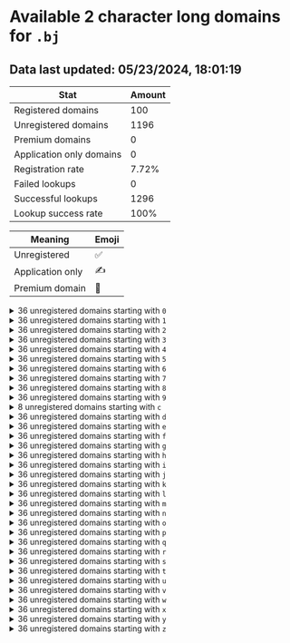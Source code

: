 # Available 2 character long domains for `.bj`

## Data last updated: 05/23/2024, 18:01:19

|Stat|Amount|
|--|--|
|Registered domains|100|
|Unregistered domains|1196|
|Premium domains|0|
|Application only domains|0|
|Registration rate|7.72%|
|Failed lookups|0|
|Successful lookups|1296|
|Lookup success rate|100%|


|Meaning|Emoji|
|--|--|
|Unregistered|:white_check_mark:|
|Application only|:writing_hand:|
|Premium domain|:gem:|

<details>
<summary>36 unregistered domains starting with <bold><code>0</code></bold></summary>

|Type|Domain|
|--|--|
|:white_check_mark:|`00.bj`|
|:white_check_mark:|`01.bj`|
|:white_check_mark:|`02.bj`|
|:white_check_mark:|`03.bj`|
|:white_check_mark:|`04.bj`|
|:white_check_mark:|`05.bj`|
|:white_check_mark:|`06.bj`|
|:white_check_mark:|`07.bj`|
|:white_check_mark:|`08.bj`|
|:white_check_mark:|`09.bj`|
|:white_check_mark:|`0a.bj`|
|:white_check_mark:|`0b.bj`|
|:white_check_mark:|`0c.bj`|
|:white_check_mark:|`0d.bj`|
|:white_check_mark:|`0e.bj`|
|:white_check_mark:|`0f.bj`|
|:white_check_mark:|`0g.bj`|
|:white_check_mark:|`0h.bj`|
|:white_check_mark:|`0i.bj`|
|:white_check_mark:|`0j.bj`|
|:white_check_mark:|`0k.bj`|
|:white_check_mark:|`0l.bj`|
|:white_check_mark:|`0m.bj`|
|:white_check_mark:|`0n.bj`|
|:white_check_mark:|`0o.bj`|
|:white_check_mark:|`0p.bj`|
|:white_check_mark:|`0q.bj`|
|:white_check_mark:|`0r.bj`|
|:white_check_mark:|`0s.bj`|
|:white_check_mark:|`0t.bj`|
|:white_check_mark:|`0u.bj`|
|:white_check_mark:|`0v.bj`|
|:white_check_mark:|`0w.bj`|
|:white_check_mark:|`0x.bj`|
|:white_check_mark:|`0y.bj`|
|:white_check_mark:|`0z.bj`|
</details>
<details>
<summary>36 unregistered domains starting with <bold><code>1</code></bold></summary>

|Type|Domain|
|--|--|
|:white_check_mark:|`10.bj`|
|:white_check_mark:|`11.bj`|
|:white_check_mark:|`12.bj`|
|:white_check_mark:|`13.bj`|
|:white_check_mark:|`14.bj`|
|:white_check_mark:|`15.bj`|
|:white_check_mark:|`16.bj`|
|:white_check_mark:|`17.bj`|
|:white_check_mark:|`18.bj`|
|:white_check_mark:|`19.bj`|
|:white_check_mark:|`1a.bj`|
|:white_check_mark:|`1b.bj`|
|:white_check_mark:|`1c.bj`|
|:white_check_mark:|`1d.bj`|
|:white_check_mark:|`1e.bj`|
|:white_check_mark:|`1f.bj`|
|:white_check_mark:|`1g.bj`|
|:white_check_mark:|`1h.bj`|
|:white_check_mark:|`1i.bj`|
|:white_check_mark:|`1j.bj`|
|:white_check_mark:|`1k.bj`|
|:white_check_mark:|`1l.bj`|
|:white_check_mark:|`1m.bj`|
|:white_check_mark:|`1n.bj`|
|:white_check_mark:|`1o.bj`|
|:white_check_mark:|`1p.bj`|
|:white_check_mark:|`1q.bj`|
|:white_check_mark:|`1r.bj`|
|:white_check_mark:|`1s.bj`|
|:white_check_mark:|`1t.bj`|
|:white_check_mark:|`1u.bj`|
|:white_check_mark:|`1v.bj`|
|:white_check_mark:|`1w.bj`|
|:white_check_mark:|`1x.bj`|
|:white_check_mark:|`1y.bj`|
|:white_check_mark:|`1z.bj`|
</details>
<details>
<summary>36 unregistered domains starting with <bold><code>2</code></bold></summary>

|Type|Domain|
|--|--|
|:white_check_mark:|`20.bj`|
|:white_check_mark:|`21.bj`|
|:white_check_mark:|`22.bj`|
|:white_check_mark:|`23.bj`|
|:white_check_mark:|`24.bj`|
|:white_check_mark:|`25.bj`|
|:white_check_mark:|`26.bj`|
|:white_check_mark:|`27.bj`|
|:white_check_mark:|`28.bj`|
|:white_check_mark:|`29.bj`|
|:white_check_mark:|`2a.bj`|
|:white_check_mark:|`2b.bj`|
|:white_check_mark:|`2c.bj`|
|:white_check_mark:|`2d.bj`|
|:white_check_mark:|`2e.bj`|
|:white_check_mark:|`2f.bj`|
|:white_check_mark:|`2g.bj`|
|:white_check_mark:|`2h.bj`|
|:white_check_mark:|`2i.bj`|
|:white_check_mark:|`2j.bj`|
|:white_check_mark:|`2k.bj`|
|:white_check_mark:|`2l.bj`|
|:white_check_mark:|`2m.bj`|
|:white_check_mark:|`2n.bj`|
|:white_check_mark:|`2o.bj`|
|:white_check_mark:|`2p.bj`|
|:white_check_mark:|`2q.bj`|
|:white_check_mark:|`2r.bj`|
|:white_check_mark:|`2s.bj`|
|:white_check_mark:|`2t.bj`|
|:white_check_mark:|`2u.bj`|
|:white_check_mark:|`2v.bj`|
|:white_check_mark:|`2w.bj`|
|:white_check_mark:|`2x.bj`|
|:white_check_mark:|`2y.bj`|
|:white_check_mark:|`2z.bj`|
</details>
<details>
<summary>36 unregistered domains starting with <bold><code>3</code></bold></summary>

|Type|Domain|
|--|--|
|:white_check_mark:|`30.bj`|
|:white_check_mark:|`31.bj`|
|:white_check_mark:|`32.bj`|
|:white_check_mark:|`33.bj`|
|:white_check_mark:|`34.bj`|
|:white_check_mark:|`35.bj`|
|:white_check_mark:|`36.bj`|
|:white_check_mark:|`37.bj`|
|:white_check_mark:|`38.bj`|
|:white_check_mark:|`39.bj`|
|:white_check_mark:|`3a.bj`|
|:white_check_mark:|`3b.bj`|
|:white_check_mark:|`3c.bj`|
|:white_check_mark:|`3d.bj`|
|:white_check_mark:|`3e.bj`|
|:white_check_mark:|`3f.bj`|
|:white_check_mark:|`3g.bj`|
|:white_check_mark:|`3h.bj`|
|:white_check_mark:|`3i.bj`|
|:white_check_mark:|`3j.bj`|
|:white_check_mark:|`3k.bj`|
|:white_check_mark:|`3l.bj`|
|:white_check_mark:|`3m.bj`|
|:white_check_mark:|`3n.bj`|
|:white_check_mark:|`3o.bj`|
|:white_check_mark:|`3p.bj`|
|:white_check_mark:|`3q.bj`|
|:white_check_mark:|`3r.bj`|
|:white_check_mark:|`3s.bj`|
|:white_check_mark:|`3t.bj`|
|:white_check_mark:|`3u.bj`|
|:white_check_mark:|`3v.bj`|
|:white_check_mark:|`3w.bj`|
|:white_check_mark:|`3x.bj`|
|:white_check_mark:|`3y.bj`|
|:white_check_mark:|`3z.bj`|
</details>
<details>
<summary>36 unregistered domains starting with <bold><code>4</code></bold></summary>

|Type|Domain|
|--|--|
|:white_check_mark:|`40.bj`|
|:white_check_mark:|`41.bj`|
|:white_check_mark:|`42.bj`|
|:white_check_mark:|`43.bj`|
|:white_check_mark:|`44.bj`|
|:white_check_mark:|`45.bj`|
|:white_check_mark:|`46.bj`|
|:white_check_mark:|`47.bj`|
|:white_check_mark:|`48.bj`|
|:white_check_mark:|`49.bj`|
|:white_check_mark:|`4a.bj`|
|:white_check_mark:|`4b.bj`|
|:white_check_mark:|`4c.bj`|
|:white_check_mark:|`4d.bj`|
|:white_check_mark:|`4e.bj`|
|:white_check_mark:|`4f.bj`|
|:white_check_mark:|`4g.bj`|
|:white_check_mark:|`4h.bj`|
|:white_check_mark:|`4i.bj`|
|:white_check_mark:|`4j.bj`|
|:white_check_mark:|`4k.bj`|
|:white_check_mark:|`4l.bj`|
|:white_check_mark:|`4m.bj`|
|:white_check_mark:|`4n.bj`|
|:white_check_mark:|`4o.bj`|
|:white_check_mark:|`4p.bj`|
|:white_check_mark:|`4q.bj`|
|:white_check_mark:|`4r.bj`|
|:white_check_mark:|`4s.bj`|
|:white_check_mark:|`4t.bj`|
|:white_check_mark:|`4u.bj`|
|:white_check_mark:|`4v.bj`|
|:white_check_mark:|`4w.bj`|
|:white_check_mark:|`4x.bj`|
|:white_check_mark:|`4y.bj`|
|:white_check_mark:|`4z.bj`|
</details>
<details>
<summary>36 unregistered domains starting with <bold><code>5</code></bold></summary>

|Type|Domain|
|--|--|
|:white_check_mark:|`50.bj`|
|:white_check_mark:|`51.bj`|
|:white_check_mark:|`52.bj`|
|:white_check_mark:|`53.bj`|
|:white_check_mark:|`54.bj`|
|:white_check_mark:|`55.bj`|
|:white_check_mark:|`56.bj`|
|:white_check_mark:|`57.bj`|
|:white_check_mark:|`58.bj`|
|:white_check_mark:|`59.bj`|
|:white_check_mark:|`5a.bj`|
|:white_check_mark:|`5b.bj`|
|:white_check_mark:|`5c.bj`|
|:white_check_mark:|`5d.bj`|
|:white_check_mark:|`5e.bj`|
|:white_check_mark:|`5f.bj`|
|:white_check_mark:|`5g.bj`|
|:white_check_mark:|`5h.bj`|
|:white_check_mark:|`5i.bj`|
|:white_check_mark:|`5j.bj`|
|:white_check_mark:|`5k.bj`|
|:white_check_mark:|`5l.bj`|
|:white_check_mark:|`5m.bj`|
|:white_check_mark:|`5n.bj`|
|:white_check_mark:|`5o.bj`|
|:white_check_mark:|`5p.bj`|
|:white_check_mark:|`5q.bj`|
|:white_check_mark:|`5r.bj`|
|:white_check_mark:|`5s.bj`|
|:white_check_mark:|`5t.bj`|
|:white_check_mark:|`5u.bj`|
|:white_check_mark:|`5v.bj`|
|:white_check_mark:|`5w.bj`|
|:white_check_mark:|`5x.bj`|
|:white_check_mark:|`5y.bj`|
|:white_check_mark:|`5z.bj`|
</details>
<details>
<summary>36 unregistered domains starting with <bold><code>6</code></bold></summary>

|Type|Domain|
|--|--|
|:white_check_mark:|`60.bj`|
|:white_check_mark:|`61.bj`|
|:white_check_mark:|`62.bj`|
|:white_check_mark:|`63.bj`|
|:white_check_mark:|`64.bj`|
|:white_check_mark:|`65.bj`|
|:white_check_mark:|`66.bj`|
|:white_check_mark:|`67.bj`|
|:white_check_mark:|`68.bj`|
|:white_check_mark:|`69.bj`|
|:white_check_mark:|`6a.bj`|
|:white_check_mark:|`6b.bj`|
|:white_check_mark:|`6c.bj`|
|:white_check_mark:|`6d.bj`|
|:white_check_mark:|`6e.bj`|
|:white_check_mark:|`6f.bj`|
|:white_check_mark:|`6g.bj`|
|:white_check_mark:|`6h.bj`|
|:white_check_mark:|`6i.bj`|
|:white_check_mark:|`6j.bj`|
|:white_check_mark:|`6k.bj`|
|:white_check_mark:|`6l.bj`|
|:white_check_mark:|`6m.bj`|
|:white_check_mark:|`6n.bj`|
|:white_check_mark:|`6o.bj`|
|:white_check_mark:|`6p.bj`|
|:white_check_mark:|`6q.bj`|
|:white_check_mark:|`6r.bj`|
|:white_check_mark:|`6s.bj`|
|:white_check_mark:|`6t.bj`|
|:white_check_mark:|`6u.bj`|
|:white_check_mark:|`6v.bj`|
|:white_check_mark:|`6w.bj`|
|:white_check_mark:|`6x.bj`|
|:white_check_mark:|`6y.bj`|
|:white_check_mark:|`6z.bj`|
</details>
<details>
<summary>36 unregistered domains starting with <bold><code>7</code></bold></summary>

|Type|Domain|
|--|--|
|:white_check_mark:|`70.bj`|
|:white_check_mark:|`71.bj`|
|:white_check_mark:|`72.bj`|
|:white_check_mark:|`73.bj`|
|:white_check_mark:|`74.bj`|
|:white_check_mark:|`75.bj`|
|:white_check_mark:|`76.bj`|
|:white_check_mark:|`77.bj`|
|:white_check_mark:|`78.bj`|
|:white_check_mark:|`79.bj`|
|:white_check_mark:|`7a.bj`|
|:white_check_mark:|`7b.bj`|
|:white_check_mark:|`7c.bj`|
|:white_check_mark:|`7d.bj`|
|:white_check_mark:|`7e.bj`|
|:white_check_mark:|`7f.bj`|
|:white_check_mark:|`7g.bj`|
|:white_check_mark:|`7h.bj`|
|:white_check_mark:|`7i.bj`|
|:white_check_mark:|`7j.bj`|
|:white_check_mark:|`7k.bj`|
|:white_check_mark:|`7l.bj`|
|:white_check_mark:|`7m.bj`|
|:white_check_mark:|`7n.bj`|
|:white_check_mark:|`7o.bj`|
|:white_check_mark:|`7p.bj`|
|:white_check_mark:|`7q.bj`|
|:white_check_mark:|`7r.bj`|
|:white_check_mark:|`7s.bj`|
|:white_check_mark:|`7t.bj`|
|:white_check_mark:|`7u.bj`|
|:white_check_mark:|`7v.bj`|
|:white_check_mark:|`7w.bj`|
|:white_check_mark:|`7x.bj`|
|:white_check_mark:|`7y.bj`|
|:white_check_mark:|`7z.bj`|
</details>
<details>
<summary>36 unregistered domains starting with <bold><code>8</code></bold></summary>

|Type|Domain|
|--|--|
|:white_check_mark:|`80.bj`|
|:white_check_mark:|`81.bj`|
|:white_check_mark:|`82.bj`|
|:white_check_mark:|`83.bj`|
|:white_check_mark:|`84.bj`|
|:white_check_mark:|`85.bj`|
|:white_check_mark:|`86.bj`|
|:white_check_mark:|`87.bj`|
|:white_check_mark:|`88.bj`|
|:white_check_mark:|`89.bj`|
|:white_check_mark:|`8a.bj`|
|:white_check_mark:|`8b.bj`|
|:white_check_mark:|`8c.bj`|
|:white_check_mark:|`8d.bj`|
|:white_check_mark:|`8e.bj`|
|:white_check_mark:|`8f.bj`|
|:white_check_mark:|`8g.bj`|
|:white_check_mark:|`8h.bj`|
|:white_check_mark:|`8i.bj`|
|:white_check_mark:|`8j.bj`|
|:white_check_mark:|`8k.bj`|
|:white_check_mark:|`8l.bj`|
|:white_check_mark:|`8m.bj`|
|:white_check_mark:|`8n.bj`|
|:white_check_mark:|`8o.bj`|
|:white_check_mark:|`8p.bj`|
|:white_check_mark:|`8q.bj`|
|:white_check_mark:|`8r.bj`|
|:white_check_mark:|`8s.bj`|
|:white_check_mark:|`8t.bj`|
|:white_check_mark:|`8u.bj`|
|:white_check_mark:|`8v.bj`|
|:white_check_mark:|`8w.bj`|
|:white_check_mark:|`8x.bj`|
|:white_check_mark:|`8y.bj`|
|:white_check_mark:|`8z.bj`|
</details>
<details>
<summary>36 unregistered domains starting with <bold><code>9</code></bold></summary>

|Type|Domain|
|--|--|
|:white_check_mark:|`90.bj`|
|:white_check_mark:|`91.bj`|
|:white_check_mark:|`92.bj`|
|:white_check_mark:|`93.bj`|
|:white_check_mark:|`94.bj`|
|:white_check_mark:|`95.bj`|
|:white_check_mark:|`96.bj`|
|:white_check_mark:|`97.bj`|
|:white_check_mark:|`98.bj`|
|:white_check_mark:|`99.bj`|
|:white_check_mark:|`9a.bj`|
|:white_check_mark:|`9b.bj`|
|:white_check_mark:|`9c.bj`|
|:white_check_mark:|`9d.bj`|
|:white_check_mark:|`9e.bj`|
|:white_check_mark:|`9f.bj`|
|:white_check_mark:|`9g.bj`|
|:white_check_mark:|`9h.bj`|
|:white_check_mark:|`9i.bj`|
|:white_check_mark:|`9j.bj`|
|:white_check_mark:|`9k.bj`|
|:white_check_mark:|`9l.bj`|
|:white_check_mark:|`9m.bj`|
|:white_check_mark:|`9n.bj`|
|:white_check_mark:|`9o.bj`|
|:white_check_mark:|`9p.bj`|
|:white_check_mark:|`9q.bj`|
|:white_check_mark:|`9r.bj`|
|:white_check_mark:|`9s.bj`|
|:white_check_mark:|`9t.bj`|
|:white_check_mark:|`9u.bj`|
|:white_check_mark:|`9v.bj`|
|:white_check_mark:|`9w.bj`|
|:white_check_mark:|`9x.bj`|
|:white_check_mark:|`9y.bj`|
|:white_check_mark:|`9z.bj`|
</details>
<details>
<summary>8 unregistered domains starting with <bold><code>c</code></bold></summary>

|Type|Domain|
|--|--|
|:white_check_mark:|`c2.bj`|
|:white_check_mark:|`c3.bj`|
|:white_check_mark:|`c4.bj`|
|:white_check_mark:|`c5.bj`|
|:white_check_mark:|`c6.bj`|
|:white_check_mark:|`c7.bj`|
|:white_check_mark:|`c8.bj`|
|:white_check_mark:|`c9.bj`|
</details>
<details>
<summary>36 unregistered domains starting with <bold><code>d</code></bold></summary>

|Type|Domain|
|--|--|
|:white_check_mark:|`d0.bj`|
|:white_check_mark:|`d1.bj`|
|:white_check_mark:|`d2.bj`|
|:white_check_mark:|`d3.bj`|
|:white_check_mark:|`d4.bj`|
|:white_check_mark:|`d5.bj`|
|:white_check_mark:|`d6.bj`|
|:white_check_mark:|`d7.bj`|
|:white_check_mark:|`d8.bj`|
|:white_check_mark:|`d9.bj`|
|:white_check_mark:|`da.bj`|
|:white_check_mark:|`db.bj`|
|:white_check_mark:|`dc.bj`|
|:white_check_mark:|`dd.bj`|
|:white_check_mark:|`de.bj`|
|:white_check_mark:|`df.bj`|
|:white_check_mark:|`dg.bj`|
|:white_check_mark:|`dh.bj`|
|:white_check_mark:|`di.bj`|
|:white_check_mark:|`dj.bj`|
|:white_check_mark:|`dk.bj`|
|:white_check_mark:|`dl.bj`|
|:white_check_mark:|`dm.bj`|
|:white_check_mark:|`dn.bj`|
|:white_check_mark:|`do.bj`|
|:white_check_mark:|`dp.bj`|
|:white_check_mark:|`dq.bj`|
|:white_check_mark:|`dr.bj`|
|:white_check_mark:|`ds.bj`|
|:white_check_mark:|`dt.bj`|
|:white_check_mark:|`du.bj`|
|:white_check_mark:|`dv.bj`|
|:white_check_mark:|`dw.bj`|
|:white_check_mark:|`dx.bj`|
|:white_check_mark:|`dy.bj`|
|:white_check_mark:|`dz.bj`|
</details>
<details>
<summary>36 unregistered domains starting with <bold><code>e</code></bold></summary>

|Type|Domain|
|--|--|
|:white_check_mark:|`e0.bj`|
|:white_check_mark:|`e1.bj`|
|:white_check_mark:|`e2.bj`|
|:white_check_mark:|`e3.bj`|
|:white_check_mark:|`e4.bj`|
|:white_check_mark:|`e5.bj`|
|:white_check_mark:|`e6.bj`|
|:white_check_mark:|`e7.bj`|
|:white_check_mark:|`e8.bj`|
|:white_check_mark:|`e9.bj`|
|:white_check_mark:|`ea.bj`|
|:white_check_mark:|`eb.bj`|
|:white_check_mark:|`ec.bj`|
|:white_check_mark:|`ed.bj`|
|:white_check_mark:|`ee.bj`|
|:white_check_mark:|`ef.bj`|
|:white_check_mark:|`eg.bj`|
|:white_check_mark:|`eh.bj`|
|:white_check_mark:|`ei.bj`|
|:white_check_mark:|`ej.bj`|
|:white_check_mark:|`ek.bj`|
|:white_check_mark:|`el.bj`|
|:white_check_mark:|`em.bj`|
|:white_check_mark:|`en.bj`|
|:white_check_mark:|`eo.bj`|
|:white_check_mark:|`ep.bj`|
|:white_check_mark:|`eq.bj`|
|:white_check_mark:|`er.bj`|
|:white_check_mark:|`es.bj`|
|:white_check_mark:|`et.bj`|
|:white_check_mark:|`eu.bj`|
|:white_check_mark:|`ev.bj`|
|:white_check_mark:|`ew.bj`|
|:white_check_mark:|`ex.bj`|
|:white_check_mark:|`ey.bj`|
|:white_check_mark:|`ez.bj`|
</details>
<details>
<summary>36 unregistered domains starting with <bold><code>f</code></bold></summary>

|Type|Domain|
|--|--|
|:white_check_mark:|`f0.bj`|
|:white_check_mark:|`f1.bj`|
|:white_check_mark:|`f2.bj`|
|:white_check_mark:|`f3.bj`|
|:white_check_mark:|`f4.bj`|
|:white_check_mark:|`f5.bj`|
|:white_check_mark:|`f6.bj`|
|:white_check_mark:|`f7.bj`|
|:white_check_mark:|`f8.bj`|
|:white_check_mark:|`f9.bj`|
|:white_check_mark:|`fa.bj`|
|:white_check_mark:|`fb.bj`|
|:white_check_mark:|`fc.bj`|
|:white_check_mark:|`fd.bj`|
|:white_check_mark:|`fe.bj`|
|:white_check_mark:|`ff.bj`|
|:white_check_mark:|`fg.bj`|
|:white_check_mark:|`fh.bj`|
|:white_check_mark:|`fi.bj`|
|:white_check_mark:|`fj.bj`|
|:white_check_mark:|`fk.bj`|
|:white_check_mark:|`fl.bj`|
|:white_check_mark:|`fm.bj`|
|:white_check_mark:|`fn.bj`|
|:white_check_mark:|`fo.bj`|
|:white_check_mark:|`fp.bj`|
|:white_check_mark:|`fq.bj`|
|:white_check_mark:|`fr.bj`|
|:white_check_mark:|`fs.bj`|
|:white_check_mark:|`ft.bj`|
|:white_check_mark:|`fu.bj`|
|:white_check_mark:|`fv.bj`|
|:white_check_mark:|`fw.bj`|
|:white_check_mark:|`fx.bj`|
|:white_check_mark:|`fy.bj`|
|:white_check_mark:|`fz.bj`|
</details>
<details>
<summary>36 unregistered domains starting with <bold><code>g</code></bold></summary>

|Type|Domain|
|--|--|
|:white_check_mark:|`g0.bj`|
|:white_check_mark:|`g1.bj`|
|:white_check_mark:|`g2.bj`|
|:white_check_mark:|`g3.bj`|
|:white_check_mark:|`g4.bj`|
|:white_check_mark:|`g5.bj`|
|:white_check_mark:|`g6.bj`|
|:white_check_mark:|`g7.bj`|
|:white_check_mark:|`g8.bj`|
|:white_check_mark:|`g9.bj`|
|:white_check_mark:|`ga.bj`|
|:white_check_mark:|`gb.bj`|
|:white_check_mark:|`gc.bj`|
|:white_check_mark:|`gd.bj`|
|:white_check_mark:|`ge.bj`|
|:white_check_mark:|`gf.bj`|
|:white_check_mark:|`gg.bj`|
|:white_check_mark:|`gh.bj`|
|:white_check_mark:|`gi.bj`|
|:white_check_mark:|`gj.bj`|
|:white_check_mark:|`gk.bj`|
|:white_check_mark:|`gl.bj`|
|:white_check_mark:|`gm.bj`|
|:white_check_mark:|`gn.bj`|
|:white_check_mark:|`go.bj`|
|:white_check_mark:|`gp.bj`|
|:white_check_mark:|`gq.bj`|
|:white_check_mark:|`gr.bj`|
|:white_check_mark:|`gs.bj`|
|:white_check_mark:|`gt.bj`|
|:white_check_mark:|`gu.bj`|
|:white_check_mark:|`gv.bj`|
|:white_check_mark:|`gw.bj`|
|:white_check_mark:|`gx.bj`|
|:white_check_mark:|`gy.bj`|
|:white_check_mark:|`gz.bj`|
</details>
<details>
<summary>36 unregistered domains starting with <bold><code>h</code></bold></summary>

|Type|Domain|
|--|--|
|:white_check_mark:|`h0.bj`|
|:white_check_mark:|`h1.bj`|
|:white_check_mark:|`h2.bj`|
|:white_check_mark:|`h3.bj`|
|:white_check_mark:|`h4.bj`|
|:white_check_mark:|`h5.bj`|
|:white_check_mark:|`h6.bj`|
|:white_check_mark:|`h7.bj`|
|:white_check_mark:|`h8.bj`|
|:white_check_mark:|`h9.bj`|
|:white_check_mark:|`ha.bj`|
|:white_check_mark:|`hb.bj`|
|:white_check_mark:|`hc.bj`|
|:white_check_mark:|`hd.bj`|
|:white_check_mark:|`he.bj`|
|:white_check_mark:|`hf.bj`|
|:white_check_mark:|`hg.bj`|
|:white_check_mark:|`hh.bj`|
|:white_check_mark:|`hi.bj`|
|:white_check_mark:|`hj.bj`|
|:white_check_mark:|`hk.bj`|
|:white_check_mark:|`hl.bj`|
|:white_check_mark:|`hm.bj`|
|:white_check_mark:|`hn.bj`|
|:white_check_mark:|`ho.bj`|
|:white_check_mark:|`hp.bj`|
|:white_check_mark:|`hq.bj`|
|:white_check_mark:|`hr.bj`|
|:white_check_mark:|`hs.bj`|
|:white_check_mark:|`ht.bj`|
|:white_check_mark:|`hu.bj`|
|:white_check_mark:|`hv.bj`|
|:white_check_mark:|`hw.bj`|
|:white_check_mark:|`hx.bj`|
|:white_check_mark:|`hy.bj`|
|:white_check_mark:|`hz.bj`|
</details>
<details>
<summary>36 unregistered domains starting with <bold><code>i</code></bold></summary>

|Type|Domain|
|--|--|
|:white_check_mark:|`i0.bj`|
|:white_check_mark:|`i1.bj`|
|:white_check_mark:|`i2.bj`|
|:white_check_mark:|`i3.bj`|
|:white_check_mark:|`i4.bj`|
|:white_check_mark:|`i5.bj`|
|:white_check_mark:|`i6.bj`|
|:white_check_mark:|`i7.bj`|
|:white_check_mark:|`i8.bj`|
|:white_check_mark:|`i9.bj`|
|:white_check_mark:|`ia.bj`|
|:white_check_mark:|`ib.bj`|
|:white_check_mark:|`ic.bj`|
|:white_check_mark:|`id.bj`|
|:white_check_mark:|`ie.bj`|
|:white_check_mark:|`if.bj`|
|:white_check_mark:|`ig.bj`|
|:white_check_mark:|`ih.bj`|
|:white_check_mark:|`ii.bj`|
|:white_check_mark:|`ij.bj`|
|:white_check_mark:|`ik.bj`|
|:white_check_mark:|`il.bj`|
|:white_check_mark:|`im.bj`|
|:white_check_mark:|`in.bj`|
|:white_check_mark:|`io.bj`|
|:white_check_mark:|`ip.bj`|
|:white_check_mark:|`iq.bj`|
|:white_check_mark:|`ir.bj`|
|:white_check_mark:|`is.bj`|
|:white_check_mark:|`it.bj`|
|:white_check_mark:|`iu.bj`|
|:white_check_mark:|`iv.bj`|
|:white_check_mark:|`iw.bj`|
|:white_check_mark:|`ix.bj`|
|:white_check_mark:|`iy.bj`|
|:white_check_mark:|`iz.bj`|
</details>
<details>
<summary>36 unregistered domains starting with <bold><code>j</code></bold></summary>

|Type|Domain|
|--|--|
|:white_check_mark:|`j0.bj`|
|:white_check_mark:|`j1.bj`|
|:white_check_mark:|`j2.bj`|
|:white_check_mark:|`j3.bj`|
|:white_check_mark:|`j4.bj`|
|:white_check_mark:|`j5.bj`|
|:white_check_mark:|`j6.bj`|
|:white_check_mark:|`j7.bj`|
|:white_check_mark:|`j8.bj`|
|:white_check_mark:|`j9.bj`|
|:white_check_mark:|`ja.bj`|
|:white_check_mark:|`jb.bj`|
|:white_check_mark:|`jc.bj`|
|:white_check_mark:|`jd.bj`|
|:white_check_mark:|`je.bj`|
|:white_check_mark:|`jf.bj`|
|:white_check_mark:|`jg.bj`|
|:white_check_mark:|`jh.bj`|
|:white_check_mark:|`ji.bj`|
|:white_check_mark:|`jj.bj`|
|:white_check_mark:|`jk.bj`|
|:white_check_mark:|`jl.bj`|
|:white_check_mark:|`jm.bj`|
|:white_check_mark:|`jn.bj`|
|:white_check_mark:|`jo.bj`|
|:white_check_mark:|`jp.bj`|
|:white_check_mark:|`jq.bj`|
|:white_check_mark:|`jr.bj`|
|:white_check_mark:|`js.bj`|
|:white_check_mark:|`jt.bj`|
|:white_check_mark:|`ju.bj`|
|:white_check_mark:|`jv.bj`|
|:white_check_mark:|`jw.bj`|
|:white_check_mark:|`jx.bj`|
|:white_check_mark:|`jy.bj`|
|:white_check_mark:|`jz.bj`|
</details>
<details>
<summary>36 unregistered domains starting with <bold><code>k</code></bold></summary>

|Type|Domain|
|--|--|
|:white_check_mark:|`k0.bj`|
|:white_check_mark:|`k1.bj`|
|:white_check_mark:|`k2.bj`|
|:white_check_mark:|`k3.bj`|
|:white_check_mark:|`k4.bj`|
|:white_check_mark:|`k5.bj`|
|:white_check_mark:|`k6.bj`|
|:white_check_mark:|`k7.bj`|
|:white_check_mark:|`k8.bj`|
|:white_check_mark:|`k9.bj`|
|:white_check_mark:|`ka.bj`|
|:white_check_mark:|`kb.bj`|
|:white_check_mark:|`kc.bj`|
|:white_check_mark:|`kd.bj`|
|:white_check_mark:|`ke.bj`|
|:white_check_mark:|`kf.bj`|
|:white_check_mark:|`kg.bj`|
|:white_check_mark:|`kh.bj`|
|:white_check_mark:|`ki.bj`|
|:white_check_mark:|`kj.bj`|
|:white_check_mark:|`kk.bj`|
|:white_check_mark:|`kl.bj`|
|:white_check_mark:|`km.bj`|
|:white_check_mark:|`kn.bj`|
|:white_check_mark:|`ko.bj`|
|:white_check_mark:|`kp.bj`|
|:white_check_mark:|`kq.bj`|
|:white_check_mark:|`kr.bj`|
|:white_check_mark:|`ks.bj`|
|:white_check_mark:|`kt.bj`|
|:white_check_mark:|`ku.bj`|
|:white_check_mark:|`kv.bj`|
|:white_check_mark:|`kw.bj`|
|:white_check_mark:|`kx.bj`|
|:white_check_mark:|`ky.bj`|
|:white_check_mark:|`kz.bj`|
</details>
<details>
<summary>36 unregistered domains starting with <bold><code>l</code></bold></summary>

|Type|Domain|
|--|--|
|:white_check_mark:|`l0.bj`|
|:white_check_mark:|`l1.bj`|
|:white_check_mark:|`l2.bj`|
|:white_check_mark:|`l3.bj`|
|:white_check_mark:|`l4.bj`|
|:white_check_mark:|`l5.bj`|
|:white_check_mark:|`l6.bj`|
|:white_check_mark:|`l7.bj`|
|:white_check_mark:|`l8.bj`|
|:white_check_mark:|`l9.bj`|
|:white_check_mark:|`la.bj`|
|:white_check_mark:|`lb.bj`|
|:white_check_mark:|`lc.bj`|
|:white_check_mark:|`ld.bj`|
|:white_check_mark:|`le.bj`|
|:white_check_mark:|`lf.bj`|
|:white_check_mark:|`lg.bj`|
|:white_check_mark:|`lh.bj`|
|:white_check_mark:|`li.bj`|
|:white_check_mark:|`lj.bj`|
|:white_check_mark:|`lk.bj`|
|:white_check_mark:|`ll.bj`|
|:white_check_mark:|`lm.bj`|
|:white_check_mark:|`ln.bj`|
|:white_check_mark:|`lo.bj`|
|:white_check_mark:|`lp.bj`|
|:white_check_mark:|`lq.bj`|
|:white_check_mark:|`lr.bj`|
|:white_check_mark:|`ls.bj`|
|:white_check_mark:|`lt.bj`|
|:white_check_mark:|`lu.bj`|
|:white_check_mark:|`lv.bj`|
|:white_check_mark:|`lw.bj`|
|:white_check_mark:|`lx.bj`|
|:white_check_mark:|`ly.bj`|
|:white_check_mark:|`lz.bj`|
</details>
<details>
<summary>36 unregistered domains starting with <bold><code>m</code></bold></summary>

|Type|Domain|
|--|--|
|:white_check_mark:|`m0.bj`|
|:white_check_mark:|`m1.bj`|
|:white_check_mark:|`m2.bj`|
|:white_check_mark:|`m3.bj`|
|:white_check_mark:|`m4.bj`|
|:white_check_mark:|`m5.bj`|
|:white_check_mark:|`m6.bj`|
|:white_check_mark:|`m7.bj`|
|:white_check_mark:|`m8.bj`|
|:white_check_mark:|`m9.bj`|
|:white_check_mark:|`ma.bj`|
|:white_check_mark:|`mb.bj`|
|:white_check_mark:|`mc.bj`|
|:white_check_mark:|`md.bj`|
|:white_check_mark:|`me.bj`|
|:white_check_mark:|`mf.bj`|
|:white_check_mark:|`mg.bj`|
|:white_check_mark:|`mh.bj`|
|:white_check_mark:|`mi.bj`|
|:white_check_mark:|`mj.bj`|
|:white_check_mark:|`mk.bj`|
|:white_check_mark:|`ml.bj`|
|:white_check_mark:|`mm.bj`|
|:white_check_mark:|`mn.bj`|
|:white_check_mark:|`mo.bj`|
|:white_check_mark:|`mp.bj`|
|:white_check_mark:|`mq.bj`|
|:white_check_mark:|`mr.bj`|
|:white_check_mark:|`ms.bj`|
|:white_check_mark:|`mt.bj`|
|:white_check_mark:|`mu.bj`|
|:white_check_mark:|`mv.bj`|
|:white_check_mark:|`mw.bj`|
|:white_check_mark:|`mx.bj`|
|:white_check_mark:|`my.bj`|
|:white_check_mark:|`mz.bj`|
</details>
<details>
<summary>36 unregistered domains starting with <bold><code>n</code></bold></summary>

|Type|Domain|
|--|--|
|:white_check_mark:|`n0.bj`|
|:white_check_mark:|`n1.bj`|
|:white_check_mark:|`n2.bj`|
|:white_check_mark:|`n3.bj`|
|:white_check_mark:|`n4.bj`|
|:white_check_mark:|`n5.bj`|
|:white_check_mark:|`n6.bj`|
|:white_check_mark:|`n7.bj`|
|:white_check_mark:|`n8.bj`|
|:white_check_mark:|`n9.bj`|
|:white_check_mark:|`na.bj`|
|:white_check_mark:|`nb.bj`|
|:white_check_mark:|`nc.bj`|
|:white_check_mark:|`nd.bj`|
|:white_check_mark:|`ne.bj`|
|:white_check_mark:|`nf.bj`|
|:white_check_mark:|`ng.bj`|
|:white_check_mark:|`nh.bj`|
|:white_check_mark:|`ni.bj`|
|:white_check_mark:|`nj.bj`|
|:white_check_mark:|`nk.bj`|
|:white_check_mark:|`nl.bj`|
|:white_check_mark:|`nm.bj`|
|:white_check_mark:|`nn.bj`|
|:white_check_mark:|`no.bj`|
|:white_check_mark:|`np.bj`|
|:white_check_mark:|`nq.bj`|
|:white_check_mark:|`nr.bj`|
|:white_check_mark:|`ns.bj`|
|:white_check_mark:|`nt.bj`|
|:white_check_mark:|`nu.bj`|
|:white_check_mark:|`nv.bj`|
|:white_check_mark:|`nw.bj`|
|:white_check_mark:|`nx.bj`|
|:white_check_mark:|`ny.bj`|
|:white_check_mark:|`nz.bj`|
</details>
<details>
<summary>36 unregistered domains starting with <bold><code>o</code></bold></summary>

|Type|Domain|
|--|--|
|:white_check_mark:|`o0.bj`|
|:white_check_mark:|`o1.bj`|
|:white_check_mark:|`o2.bj`|
|:white_check_mark:|`o3.bj`|
|:white_check_mark:|`o4.bj`|
|:white_check_mark:|`o5.bj`|
|:white_check_mark:|`o6.bj`|
|:white_check_mark:|`o7.bj`|
|:white_check_mark:|`o8.bj`|
|:white_check_mark:|`o9.bj`|
|:white_check_mark:|`oa.bj`|
|:white_check_mark:|`ob.bj`|
|:white_check_mark:|`oc.bj`|
|:white_check_mark:|`od.bj`|
|:white_check_mark:|`oe.bj`|
|:white_check_mark:|`of.bj`|
|:white_check_mark:|`og.bj`|
|:white_check_mark:|`oh.bj`|
|:white_check_mark:|`oi.bj`|
|:white_check_mark:|`oj.bj`|
|:white_check_mark:|`ok.bj`|
|:white_check_mark:|`ol.bj`|
|:white_check_mark:|`om.bj`|
|:white_check_mark:|`on.bj`|
|:white_check_mark:|`oo.bj`|
|:white_check_mark:|`op.bj`|
|:white_check_mark:|`oq.bj`|
|:white_check_mark:|`or.bj`|
|:white_check_mark:|`os.bj`|
|:white_check_mark:|`ot.bj`|
|:white_check_mark:|`ou.bj`|
|:white_check_mark:|`ov.bj`|
|:white_check_mark:|`ow.bj`|
|:white_check_mark:|`ox.bj`|
|:white_check_mark:|`oy.bj`|
|:white_check_mark:|`oz.bj`|
</details>
<details>
<summary>36 unregistered domains starting with <bold><code>p</code></bold></summary>

|Type|Domain|
|--|--|
|:white_check_mark:|`p0.bj`|
|:white_check_mark:|`p1.bj`|
|:white_check_mark:|`p2.bj`|
|:white_check_mark:|`p3.bj`|
|:white_check_mark:|`p4.bj`|
|:white_check_mark:|`p5.bj`|
|:white_check_mark:|`p6.bj`|
|:white_check_mark:|`p7.bj`|
|:white_check_mark:|`p8.bj`|
|:white_check_mark:|`p9.bj`|
|:white_check_mark:|`pa.bj`|
|:white_check_mark:|`pb.bj`|
|:white_check_mark:|`pc.bj`|
|:white_check_mark:|`pd.bj`|
|:white_check_mark:|`pe.bj`|
|:white_check_mark:|`pf.bj`|
|:white_check_mark:|`pg.bj`|
|:white_check_mark:|`ph.bj`|
|:white_check_mark:|`pi.bj`|
|:white_check_mark:|`pj.bj`|
|:white_check_mark:|`pk.bj`|
|:white_check_mark:|`pl.bj`|
|:white_check_mark:|`pm.bj`|
|:white_check_mark:|`pn.bj`|
|:white_check_mark:|`po.bj`|
|:white_check_mark:|`pp.bj`|
|:white_check_mark:|`pq.bj`|
|:white_check_mark:|`pr.bj`|
|:white_check_mark:|`ps.bj`|
|:white_check_mark:|`pt.bj`|
|:white_check_mark:|`pu.bj`|
|:white_check_mark:|`pv.bj`|
|:white_check_mark:|`pw.bj`|
|:white_check_mark:|`px.bj`|
|:white_check_mark:|`py.bj`|
|:white_check_mark:|`pz.bj`|
</details>
<details>
<summary>36 unregistered domains starting with <bold><code>q</code></bold></summary>

|Type|Domain|
|--|--|
|:white_check_mark:|`q0.bj`|
|:white_check_mark:|`q1.bj`|
|:white_check_mark:|`q2.bj`|
|:white_check_mark:|`q3.bj`|
|:white_check_mark:|`q4.bj`|
|:white_check_mark:|`q5.bj`|
|:white_check_mark:|`q6.bj`|
|:white_check_mark:|`q7.bj`|
|:white_check_mark:|`q8.bj`|
|:white_check_mark:|`q9.bj`|
|:white_check_mark:|`qa.bj`|
|:white_check_mark:|`qb.bj`|
|:white_check_mark:|`qc.bj`|
|:white_check_mark:|`qd.bj`|
|:white_check_mark:|`qe.bj`|
|:white_check_mark:|`qf.bj`|
|:white_check_mark:|`qg.bj`|
|:white_check_mark:|`qh.bj`|
|:white_check_mark:|`qi.bj`|
|:white_check_mark:|`qj.bj`|
|:white_check_mark:|`qk.bj`|
|:white_check_mark:|`ql.bj`|
|:white_check_mark:|`qm.bj`|
|:white_check_mark:|`qn.bj`|
|:white_check_mark:|`qo.bj`|
|:white_check_mark:|`qp.bj`|
|:white_check_mark:|`qq.bj`|
|:white_check_mark:|`qr.bj`|
|:white_check_mark:|`qs.bj`|
|:white_check_mark:|`qt.bj`|
|:white_check_mark:|`qu.bj`|
|:white_check_mark:|`qv.bj`|
|:white_check_mark:|`qw.bj`|
|:white_check_mark:|`qx.bj`|
|:white_check_mark:|`qy.bj`|
|:white_check_mark:|`qz.bj`|
</details>
<details>
<summary>36 unregistered domains starting with <bold><code>r</code></bold></summary>

|Type|Domain|
|--|--|
|:white_check_mark:|`r0.bj`|
|:white_check_mark:|`r1.bj`|
|:white_check_mark:|`r2.bj`|
|:white_check_mark:|`r3.bj`|
|:white_check_mark:|`r4.bj`|
|:white_check_mark:|`r5.bj`|
|:white_check_mark:|`r6.bj`|
|:white_check_mark:|`r7.bj`|
|:white_check_mark:|`r8.bj`|
|:white_check_mark:|`r9.bj`|
|:white_check_mark:|`ra.bj`|
|:white_check_mark:|`rb.bj`|
|:white_check_mark:|`rc.bj`|
|:white_check_mark:|`rd.bj`|
|:white_check_mark:|`re.bj`|
|:white_check_mark:|`rf.bj`|
|:white_check_mark:|`rg.bj`|
|:white_check_mark:|`rh.bj`|
|:white_check_mark:|`ri.bj`|
|:white_check_mark:|`rj.bj`|
|:white_check_mark:|`rk.bj`|
|:white_check_mark:|`rl.bj`|
|:white_check_mark:|`rm.bj`|
|:white_check_mark:|`rn.bj`|
|:white_check_mark:|`ro.bj`|
|:white_check_mark:|`rp.bj`|
|:white_check_mark:|`rq.bj`|
|:white_check_mark:|`rr.bj`|
|:white_check_mark:|`rs.bj`|
|:white_check_mark:|`rt.bj`|
|:white_check_mark:|`ru.bj`|
|:white_check_mark:|`rv.bj`|
|:white_check_mark:|`rw.bj`|
|:white_check_mark:|`rx.bj`|
|:white_check_mark:|`ry.bj`|
|:white_check_mark:|`rz.bj`|
</details>
<details>
<summary>36 unregistered domains starting with <bold><code>s</code></bold></summary>

|Type|Domain|
|--|--|
|:white_check_mark:|`s0.bj`|
|:white_check_mark:|`s1.bj`|
|:white_check_mark:|`s2.bj`|
|:white_check_mark:|`s3.bj`|
|:white_check_mark:|`s4.bj`|
|:white_check_mark:|`s5.bj`|
|:white_check_mark:|`s6.bj`|
|:white_check_mark:|`s7.bj`|
|:white_check_mark:|`s8.bj`|
|:white_check_mark:|`s9.bj`|
|:white_check_mark:|`sa.bj`|
|:white_check_mark:|`sb.bj`|
|:white_check_mark:|`sc.bj`|
|:white_check_mark:|`sd.bj`|
|:white_check_mark:|`se.bj`|
|:white_check_mark:|`sf.bj`|
|:white_check_mark:|`sg.bj`|
|:white_check_mark:|`sh.bj`|
|:white_check_mark:|`si.bj`|
|:white_check_mark:|`sj.bj`|
|:white_check_mark:|`sk.bj`|
|:white_check_mark:|`sl.bj`|
|:white_check_mark:|`sm.bj`|
|:white_check_mark:|`sn.bj`|
|:white_check_mark:|`so.bj`|
|:white_check_mark:|`sp.bj`|
|:white_check_mark:|`sq.bj`|
|:white_check_mark:|`sr.bj`|
|:white_check_mark:|`ss.bj`|
|:white_check_mark:|`st.bj`|
|:white_check_mark:|`su.bj`|
|:white_check_mark:|`sv.bj`|
|:white_check_mark:|`sw.bj`|
|:white_check_mark:|`sx.bj`|
|:white_check_mark:|`sy.bj`|
|:white_check_mark:|`sz.bj`|
</details>
<details>
<summary>36 unregistered domains starting with <bold><code>t</code></bold></summary>

|Type|Domain|
|--|--|
|:white_check_mark:|`t0.bj`|
|:white_check_mark:|`t1.bj`|
|:white_check_mark:|`t2.bj`|
|:white_check_mark:|`t3.bj`|
|:white_check_mark:|`t4.bj`|
|:white_check_mark:|`t5.bj`|
|:white_check_mark:|`t6.bj`|
|:white_check_mark:|`t7.bj`|
|:white_check_mark:|`t8.bj`|
|:white_check_mark:|`t9.bj`|
|:white_check_mark:|`ta.bj`|
|:white_check_mark:|`tb.bj`|
|:white_check_mark:|`tc.bj`|
|:white_check_mark:|`td.bj`|
|:white_check_mark:|`te.bj`|
|:white_check_mark:|`tf.bj`|
|:white_check_mark:|`tg.bj`|
|:white_check_mark:|`th.bj`|
|:white_check_mark:|`ti.bj`|
|:white_check_mark:|`tj.bj`|
|:white_check_mark:|`tk.bj`|
|:white_check_mark:|`tl.bj`|
|:white_check_mark:|`tm.bj`|
|:white_check_mark:|`tn.bj`|
|:white_check_mark:|`to.bj`|
|:white_check_mark:|`tp.bj`|
|:white_check_mark:|`tq.bj`|
|:white_check_mark:|`tr.bj`|
|:white_check_mark:|`ts.bj`|
|:white_check_mark:|`tt.bj`|
|:white_check_mark:|`tu.bj`|
|:white_check_mark:|`tv.bj`|
|:white_check_mark:|`tw.bj`|
|:white_check_mark:|`tx.bj`|
|:white_check_mark:|`ty.bj`|
|:white_check_mark:|`tz.bj`|
</details>
<details>
<summary>36 unregistered domains starting with <bold><code>u</code></bold></summary>

|Type|Domain|
|--|--|
|:white_check_mark:|`u0.bj`|
|:white_check_mark:|`u1.bj`|
|:white_check_mark:|`u2.bj`|
|:white_check_mark:|`u3.bj`|
|:white_check_mark:|`u4.bj`|
|:white_check_mark:|`u5.bj`|
|:white_check_mark:|`u6.bj`|
|:white_check_mark:|`u7.bj`|
|:white_check_mark:|`u8.bj`|
|:white_check_mark:|`u9.bj`|
|:white_check_mark:|`ua.bj`|
|:white_check_mark:|`ub.bj`|
|:white_check_mark:|`uc.bj`|
|:white_check_mark:|`ud.bj`|
|:white_check_mark:|`ue.bj`|
|:white_check_mark:|`uf.bj`|
|:white_check_mark:|`ug.bj`|
|:white_check_mark:|`uh.bj`|
|:white_check_mark:|`ui.bj`|
|:white_check_mark:|`uj.bj`|
|:white_check_mark:|`uk.bj`|
|:white_check_mark:|`ul.bj`|
|:white_check_mark:|`um.bj`|
|:white_check_mark:|`un.bj`|
|:white_check_mark:|`uo.bj`|
|:white_check_mark:|`up.bj`|
|:white_check_mark:|`uq.bj`|
|:white_check_mark:|`ur.bj`|
|:white_check_mark:|`us.bj`|
|:white_check_mark:|`ut.bj`|
|:white_check_mark:|`uu.bj`|
|:white_check_mark:|`uv.bj`|
|:white_check_mark:|`uw.bj`|
|:white_check_mark:|`ux.bj`|
|:white_check_mark:|`uy.bj`|
|:white_check_mark:|`uz.bj`|
</details>
<details>
<summary>36 unregistered domains starting with <bold><code>v</code></bold></summary>

|Type|Domain|
|--|--|
|:white_check_mark:|`v0.bj`|
|:white_check_mark:|`v1.bj`|
|:white_check_mark:|`v2.bj`|
|:white_check_mark:|`v3.bj`|
|:white_check_mark:|`v4.bj`|
|:white_check_mark:|`v5.bj`|
|:white_check_mark:|`v6.bj`|
|:white_check_mark:|`v7.bj`|
|:white_check_mark:|`v8.bj`|
|:white_check_mark:|`v9.bj`|
|:white_check_mark:|`va.bj`|
|:white_check_mark:|`vb.bj`|
|:white_check_mark:|`vc.bj`|
|:white_check_mark:|`vd.bj`|
|:white_check_mark:|`ve.bj`|
|:white_check_mark:|`vf.bj`|
|:white_check_mark:|`vg.bj`|
|:white_check_mark:|`vh.bj`|
|:white_check_mark:|`vi.bj`|
|:white_check_mark:|`vj.bj`|
|:white_check_mark:|`vk.bj`|
|:white_check_mark:|`vl.bj`|
|:white_check_mark:|`vm.bj`|
|:white_check_mark:|`vn.bj`|
|:white_check_mark:|`vo.bj`|
|:white_check_mark:|`vp.bj`|
|:white_check_mark:|`vq.bj`|
|:white_check_mark:|`vr.bj`|
|:white_check_mark:|`vs.bj`|
|:white_check_mark:|`vt.bj`|
|:white_check_mark:|`vu.bj`|
|:white_check_mark:|`vv.bj`|
|:white_check_mark:|`vw.bj`|
|:white_check_mark:|`vx.bj`|
|:white_check_mark:|`vy.bj`|
|:white_check_mark:|`vz.bj`|
</details>
<details>
<summary>36 unregistered domains starting with <bold><code>w</code></bold></summary>

|Type|Domain|
|--|--|
|:white_check_mark:|`w0.bj`|
|:white_check_mark:|`w1.bj`|
|:white_check_mark:|`w2.bj`|
|:white_check_mark:|`w3.bj`|
|:white_check_mark:|`w4.bj`|
|:white_check_mark:|`w5.bj`|
|:white_check_mark:|`w6.bj`|
|:white_check_mark:|`w7.bj`|
|:white_check_mark:|`w8.bj`|
|:white_check_mark:|`w9.bj`|
|:white_check_mark:|`wa.bj`|
|:white_check_mark:|`wb.bj`|
|:white_check_mark:|`wc.bj`|
|:white_check_mark:|`wd.bj`|
|:white_check_mark:|`we.bj`|
|:white_check_mark:|`wf.bj`|
|:white_check_mark:|`wg.bj`|
|:white_check_mark:|`wh.bj`|
|:white_check_mark:|`wi.bj`|
|:white_check_mark:|`wj.bj`|
|:white_check_mark:|`wk.bj`|
|:white_check_mark:|`wl.bj`|
|:white_check_mark:|`wm.bj`|
|:white_check_mark:|`wn.bj`|
|:white_check_mark:|`wo.bj`|
|:white_check_mark:|`wp.bj`|
|:white_check_mark:|`wq.bj`|
|:white_check_mark:|`wr.bj`|
|:white_check_mark:|`ws.bj`|
|:white_check_mark:|`wt.bj`|
|:white_check_mark:|`wu.bj`|
|:white_check_mark:|`wv.bj`|
|:white_check_mark:|`ww.bj`|
|:white_check_mark:|`wx.bj`|
|:white_check_mark:|`wy.bj`|
|:white_check_mark:|`wz.bj`|
</details>
<details>
<summary>36 unregistered domains starting with <bold><code>x</code></bold></summary>

|Type|Domain|
|--|--|
|:white_check_mark:|`x0.bj`|
|:white_check_mark:|`x1.bj`|
|:white_check_mark:|`x2.bj`|
|:white_check_mark:|`x3.bj`|
|:white_check_mark:|`x4.bj`|
|:white_check_mark:|`x5.bj`|
|:white_check_mark:|`x6.bj`|
|:white_check_mark:|`x7.bj`|
|:white_check_mark:|`x8.bj`|
|:white_check_mark:|`x9.bj`|
|:white_check_mark:|`xa.bj`|
|:white_check_mark:|`xb.bj`|
|:white_check_mark:|`xc.bj`|
|:white_check_mark:|`xd.bj`|
|:white_check_mark:|`xe.bj`|
|:white_check_mark:|`xf.bj`|
|:white_check_mark:|`xg.bj`|
|:white_check_mark:|`xh.bj`|
|:white_check_mark:|`xi.bj`|
|:white_check_mark:|`xj.bj`|
|:white_check_mark:|`xk.bj`|
|:white_check_mark:|`xl.bj`|
|:white_check_mark:|`xm.bj`|
|:white_check_mark:|`xn.bj`|
|:white_check_mark:|`xo.bj`|
|:white_check_mark:|`xp.bj`|
|:white_check_mark:|`xq.bj`|
|:white_check_mark:|`xr.bj`|
|:white_check_mark:|`xs.bj`|
|:white_check_mark:|`xt.bj`|
|:white_check_mark:|`xu.bj`|
|:white_check_mark:|`xv.bj`|
|:white_check_mark:|`xw.bj`|
|:white_check_mark:|`xx.bj`|
|:white_check_mark:|`xy.bj`|
|:white_check_mark:|`xz.bj`|
</details>
<details>
<summary>36 unregistered domains starting with <bold><code>y</code></bold></summary>

|Type|Domain|
|--|--|
|:white_check_mark:|`y0.bj`|
|:white_check_mark:|`y1.bj`|
|:white_check_mark:|`y2.bj`|
|:white_check_mark:|`y3.bj`|
|:white_check_mark:|`y4.bj`|
|:white_check_mark:|`y5.bj`|
|:white_check_mark:|`y6.bj`|
|:white_check_mark:|`y7.bj`|
|:white_check_mark:|`y8.bj`|
|:white_check_mark:|`y9.bj`|
|:white_check_mark:|`ya.bj`|
|:white_check_mark:|`yb.bj`|
|:white_check_mark:|`yc.bj`|
|:white_check_mark:|`yd.bj`|
|:white_check_mark:|`ye.bj`|
|:white_check_mark:|`yf.bj`|
|:white_check_mark:|`yg.bj`|
|:white_check_mark:|`yh.bj`|
|:white_check_mark:|`yi.bj`|
|:white_check_mark:|`yj.bj`|
|:white_check_mark:|`yk.bj`|
|:white_check_mark:|`yl.bj`|
|:white_check_mark:|`ym.bj`|
|:white_check_mark:|`yn.bj`|
|:white_check_mark:|`yo.bj`|
|:white_check_mark:|`yp.bj`|
|:white_check_mark:|`yq.bj`|
|:white_check_mark:|`yr.bj`|
|:white_check_mark:|`ys.bj`|
|:white_check_mark:|`yt.bj`|
|:white_check_mark:|`yu.bj`|
|:white_check_mark:|`yv.bj`|
|:white_check_mark:|`yw.bj`|
|:white_check_mark:|`yx.bj`|
|:white_check_mark:|`yy.bj`|
|:white_check_mark:|`yz.bj`|
</details>
<details>
<summary>36 unregistered domains starting with <bold><code>z</code></bold></summary>

|Type|Domain|
|--|--|
|:white_check_mark:|`z0.bj`|
|:white_check_mark:|`z1.bj`|
|:white_check_mark:|`z2.bj`|
|:white_check_mark:|`z3.bj`|
|:white_check_mark:|`z4.bj`|
|:white_check_mark:|`z5.bj`|
|:white_check_mark:|`z6.bj`|
|:white_check_mark:|`z7.bj`|
|:white_check_mark:|`z8.bj`|
|:white_check_mark:|`z9.bj`|
|:white_check_mark:|`za.bj`|
|:white_check_mark:|`zb.bj`|
|:white_check_mark:|`zc.bj`|
|:white_check_mark:|`zd.bj`|
|:white_check_mark:|`ze.bj`|
|:white_check_mark:|`zf.bj`|
|:white_check_mark:|`zg.bj`|
|:white_check_mark:|`zh.bj`|
|:white_check_mark:|`zi.bj`|
|:white_check_mark:|`zj.bj`|
|:white_check_mark:|`zk.bj`|
|:white_check_mark:|`zl.bj`|
|:white_check_mark:|`zm.bj`|
|:white_check_mark:|`zn.bj`|
|:white_check_mark:|`zo.bj`|
|:white_check_mark:|`zp.bj`|
|:white_check_mark:|`zq.bj`|
|:white_check_mark:|`zr.bj`|
|:white_check_mark:|`zs.bj`|
|:white_check_mark:|`zt.bj`|
|:white_check_mark:|`zu.bj`|
|:white_check_mark:|`zv.bj`|
|:white_check_mark:|`zw.bj`|
|:white_check_mark:|`zx.bj`|
|:white_check_mark:|`zy.bj`|
|:white_check_mark:|`zz.bj`|
</details>